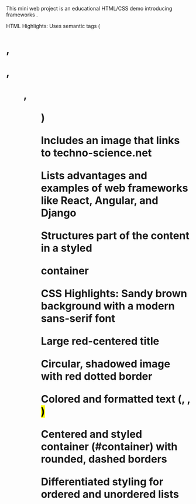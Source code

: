 This mini web project is an educational HTML/CSS demo introducing frameworks .

   HTML Highlights:
Uses semantic tags (<h1>, <p>, <ul>, <ol>)

Includes an image that links to techno-science.net

Lists advantages and examples of web frameworks like React, Angular, and Django

Structures part of the content in a styled <div> container

   CSS Highlights:
Sandy brown background with a modern sans-serif font

Large red-centered title

Circular, shadowed image with red dotted border

Colored and formatted text (<strong>, <span>, <mark>)

Centered and styled container (#container) with rounded, dashed borders

Differentiated styling for ordered and unordered lists


